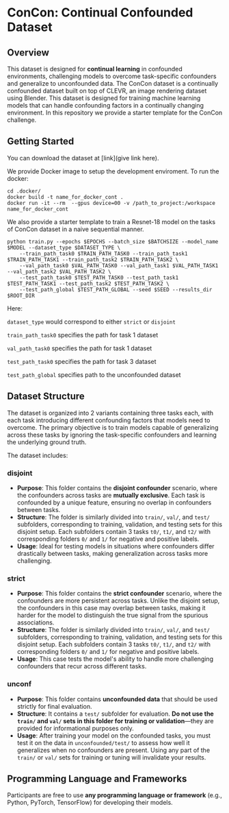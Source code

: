 # ConCon: Continual Confounded Dataset

## Overview
This dataset is designed for **continual learning** in confounded environments, challenging models to overcome task-specific confounders and generalize to unconfounded data.
The ConCon dataset is a continually confounded dataset built on top of CLEVR, an image rendering dataset using Blender. This dataset is designed for training machine learning models that can handle confounding factors in a continually changing environment. 
In this repository we provide a starter template for the ConCon challenge. 

## Getting Started
You can download the dataset at [link](give link here).

We provide Docker image to setup the development enviroment. To run the docker:

    cd .docker/
    docker build -t name_for_docker_cont .
    docker run -it --rm  --gpus device=00 -v /path_to_project:/workspace name_for_docker_cont

We also provide a starter template to train a Resnet-18 model on the tasks of ConCon dataset in a naive sequential manner. 

    python train.py --epochs $EPOCHS --batch_size $BATCHSIZE --model_name $MODEL --dataset_type $DATASET_TYPE \
        --train_path_task0 $TRAIN_PATH_TASK0 --train_path_task1 $TRAIN_PATH_TASK1 --train_path_task2 $TRAIN_PATH_TASK2 \
        --val_path_task0 $VAL_PATH_TASK0 --val_path_task1 $VAL_PATH_TASK1 --val_path_task2 $VAL_PATH_TASK2 \
        --test_path_task0 $TEST_PATH_TASK0 --test_path_task1 $TEST_PATH_TASK1 --test_path_task2 $TEST_PATH_TASK2 \
        --test_path_global $TEST_PATH_GLOBAL --seed $SEED --results_dir $ROOT_DIR
 
Here:

``dataset_type`` would correspond to either ``strict`` or ``disjoint``

``train_path_task0`` specifies the path for task 1 dataset 

``val_path_task0`` specifies the path for task 1 dataset 

``test_path_task0`` specifies the path for task 3 dataset 

``test_path_global`` specifies path to the unconfounded dataset


## Dataset Structure

The dataset is organized into 2 variants containing three tasks each, with each task introducing different confounding factors that models need to overcome. 
The primary objective is to train models capable of generalizing across these tasks by ignoring the task-specific confounders and learning the underlying ground truth.

The dataset includes:

### disjoint
- **Purpose**: This folder contains the **disjoint confounder** scenario, where the confounders across tasks are **mutually exclusive**. Each task is confounded by a unique feature, ensuring no overlap in confounders between tasks.
- **Structure**: The folder is similarly divided into `train/`, `val/`, and `test/` subfolders, corresponding to training, validation, and testing sets for this disjoint setup.
Each subfolders contain 3 tasks `t0/`, `t1/`, and `t2/` with corresponding folders `0/` and `1/` for negative and positive labels.
- **Usage**: Ideal for testing models in situations where confounders differ drastically between tasks, making generalization across tasks more challenging.

### strict
- **Purpose**: This folder contains the **strict confounder** scenario, where the confounders are more persistent across tasks. Unlike the disjoint setup, the confounders in this case may overlap between tasks, making it harder for the model to distinguish the true signal from the spurious associations.
- **Structure**: The folder is similarly divided into `train/`, `val/`, and `test/` subfolders, corresponding to training, validation, and testing sets for this disjoint setup.
Each subfolders contain 3 tasks `t0/`, `t1/`, and `t2/` with corresponding folders `0/` and `1/` for negative and positive labels.
- **Usage**: This case tests the model's ability to handle more challenging confounders that recur across different tasks.

### unconf
- **Purpose**: This folder contains **unconfounded data** that should be used strictly for final evaluation.
- **Structure**: It contains a `test/` subfolder for evaluation. **Do not use the `train/` and `val/` sets in this folder for training or validation**—they are provided for informational purposes only.
- **Usage**: After training your model on the confounded tasks, you must test it on the data in `unconfounded/test/` to assess how well it generalizes when no confounders are present. Using any part of the `train/` or `val/` sets for training or tuning will invalidate your results.


## Programming Language and Frameworks
Participants are free to use **any programming language or framework** (e.g., Python, PyTorch, TensorFlow) for developing their models. 






